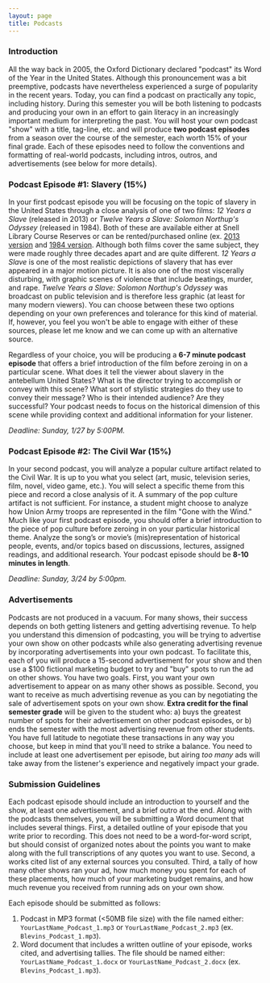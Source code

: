 ```yaml
---
layout: page
title: Podcasts
---
```


### Introduction

All the way back in 2005, the Oxford Dictionary declared "podcast" its Word of the Year in the United States. Although this pronouncement was a bit preemptive, podcasts have nevertheless experienced a surge of popularity in the recent years. Today, you can find a podcast on practically any topic, including history. During this semester you will be both listening to podcasts and producing your own in an effort to gain literacy in an increasingly important medium for interpreting the past. You will host your own podcast "show" with a title, tag-line, etc. and will produce **two podcast episodes** from a season over the course of the semester, each worth 15% of your final grade. Each of these episodes need to follow the conventions and formatting of real-world podcasts, including intros, outros, and advertisements (see below for more details).

### Podcast Episode #1: Slavery (15%)

In your first podcast episode you will be focusing on the topic of slavery in the United States through a close analysis of one of two films: *12 Years a Slave* (released in 2013) or *Twelve Years a Slave: Solomon Northup's Odyssey* (released in 1984). Both of these are available either at Snell Library Course Reserves or can be rented/purchased online (ex. [2013 version](https://www.amazon.com/12-Years-Slave-Benedict-Cumberbatch/dp/B00ICSVLPA/) and [1984 version](https://www.amazon.com/Twelve-Years-Solomon-Northups-Odyssey/dp/B001UB6X0Y/). Although both films cover the same subject, they were made roughly three decades apart and are quite different. *12 Years a Slave* is one of the most realistic depictions of slavery that has ever appeared in a major motion picture. It is also one of the most viscerally disturbing, with graphic scenes of violence that include beatings, murder, and rape. *Twelve Years a Slave: Solomon Northup's Odyssey* was broadcast on public television and is therefore less graphic (at least for many modern viewers). You can choose between these two options depending on your own preferences and tolerance for this kind of material. If, however, you feel you won't be able to engage with either of these sources, please let me know and we can come up with an alternative source. 

Regardless of your choice, you will be producing a **6-7 minute podcast episode** that offers a brief introduction of the film before zeroing in on a particular scene. What does it tell the viewer about slavery in the antebellum United States? What is the director trying to accomplish or convey with this scene? What sort of stylistic strategies do they use to convey their message? Who is their intended audience? Are they successful? Your podcast needs to focus on the historical dimension of this scene while providing context and additional information for your listener.

*Deadline: Sunday, 1/27 by 5:00PM.* 

### Podcast Episode #2: The Civil War (15%)

In your second podcast, you will analyze a popular culture artifact related to the Civil War. It is up to you what you select (art, music, television series, film, novel, video game, etc.). You will select a specific theme from this piece and record a close analysis of it. A summary of the pop culture artifact is not sufficient. For instance, a student might choose to analyze how Union Army troops are represented in the film "Gone with the Wind." Much like your first podcast episode, you should offer a brief introduction to the piece of pop culture before zeroing in on your particular historical theme. Analyze the song’s or movie’s (mis)representation of historical people, events, and/or topics based on discussions, lectures, assigned readings, and additional research. Your podcast episode should be **8-10 minutes in length**. 

*Deadline: Sunday, 3/24 by 5:00pm.*

### Advertisements

Podcasts are not produced in a vacuum. For many shows, their success depends on both getting listeners and getting advertising revenue. To help you understand this dimension of podcasting, you will be trying to advertise your own show on other podcasts while also generating advertising revenue by incorporating advertisements into your own podcast. To facilitate this, each of you will produce a 15-second advertisement for your show and then use a $100 fictional marketing budget to try and "buy" spots to run the ad on other shows. You have two goals. First, you want your own advertisement to appear on as many other shows as possible. Second, you want to receive as much advertising revenue as you can by negotiating the sale of advertisement spots on your own show. **Extra credit for the final semester grade** will be given to the student who: a) buys the greatest number of spots for their advertisement on other podcast episodes, or b) ends the semester with the most advertising revenue from other students. You have full latitude to negotiate these transactions in any way you choose, but keep in mind that you'll need to strike a balance. You need to include at least one advertisement per episode, but airing *too many* ads will take away from the listener's experience and negatively impact your grade. 

### Submission Guidelines

Each podcast episode should include an introduction to yourself and the show, at least one advertisement, and a brief outro at the end. Along with the podcasts themselves, you will be submitting a Word document that includes several things. First, a detailed outline of your episode that you write prior to recording. This does not need to be a word-for-word script, but should consist of organized notes about the points you want to make along with the full transcriptions of any quotes you want to use. Second, a works cited list of any external sources you consulted. Third, a tally of how many other shows ran your ad, how much money you spent for each of these placements, how much of your marketing budget remains, and how much revenue you received from running ads on your own show. 

Each episode should be submitted as follows:
1. Podcast in MP3 format (<50MB file size) with the file named either: `YourLastName_Podcast_1.mp3` or `YourLastName_Podcast_2.mp3` (ex. `Blevins_Podcast_1.mp3`).
2. Word document that includes a written outline of your episode, works cited, and advertising tallies. The file should be named either: `YourLastName_Podcast_1.docx` or `YourLastName_Podcast_2.docx` (ex. `Blevins_Podcast_1.mp3`).